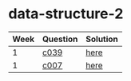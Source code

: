 # data-structure-2
Week | Question| Solution |
-----|---------|----------|
1 | [c039](https://zerojudge.tw/ShowProblem?problemid=c039) | [here]( ./week1/c039/main.cpp)
1| [c007](https://zerojudge.tw/ShowProblem?problemid=c007) | [here](./week1/c007/main.cpp)